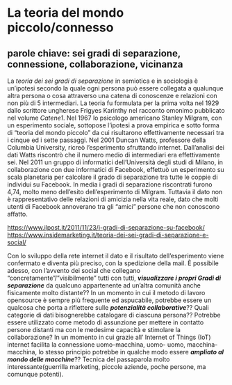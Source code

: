 # La teoria del mondo piccolo/connesso #
## parole chiave: sei gradi di separazione, connessione, collaborazione, vicinanza ##
La *teoria dei sei gradi di separazione* in semiotica e in sociologia è un’ipotesi secondo la quale ogni persona può essere collegata a qualunque altra persona o cosa attraverso una catena di conoscenze e relazioni con non più di 5 intermediari. La teoria fu formulata per la prima volta nel 1929 dallo scrittore ungherese Frigyes Karinthy nel racconto omonimo pubblicato nel volume *Catene1*. Nel 1967 lo psicologo americano Stanley Milgram, con un esperimento sociale, sottopose l’ipotesi a prova empirica e sotto forma di “teoria del mondo piccolo” da cui risultarono effettivamente necessari tra i cinque ed i sette passaggi.
Nel 2001 Duncan Watts, professore della Columbia University, ricreò l’esperimento sfruttando internet. Dall’analisi dei dati Watts riscontrò che il numero medio di intermediari era effettivamente sei. Nel 2011 un gruppo di informatici dell’Università degli studi di Milano, in collaborazione con due informatici di Facebook, effettuò un esperimento su scala planetaria per calcolare il grado di separazione tra tutte le coppie di individui su Facebook. In media i gradi di separazione riscontrati furono 4,74, molto meno dell’esito dell’esperimento di Milgram.
Tuttavia il dato non è rappresentativo delle relazioni di amicizia nella vita reale, dato che molti utenti di Facebook annoverano tra gli “amici” persone che non conoscono affatto.

https://www.ilpost.it/2011/11/23/i-gradi-di-separazione-su-facebook/
https://www.insidemarketing.it/teoria-dei-sei-gradi-di-separazione-e-social/

Con lo sviluppo della rete internet il dato e il risultato dell’esperimento viene confermato e diventa più preciso, con la spedizione della mail. È possibile adesso, con l’avvento dei social che collegano “concretamente”/”visibilmente” tutti con tutti, ***visualizzare i propri Gradi di separazione*** da qualcuno appartenente ad un’altra comunità anche fisicamente molto distante?? In un momento in cui il metodo di lavoro opensource è sempre più frequente ed aspucabile, potrebbe essere un qualcosa che porta a riflettere sulle ***potenzialità collaborative***?? Quali categorie di dati bisognerebbe catalogare di ciascuna persona??  Potrebbe essere utilizzato come metodo di assunzione per mettere in contatto persone distanti ma con le medesime capacità e stimolare la collaborazione? In un momento in cui grazie all’ Internet of Things (IoT) internet facilita la connessione uomo-macchina, uomo- uomo, macchina-macchina, lo stesso principio potrebbe in qualche modo essere ***ampliato al mondo delle macchine***?? Tecnica del passaparola molto interessante(guerrilla marketing, piccole aziende, poche persone, ma comunque potenti).

